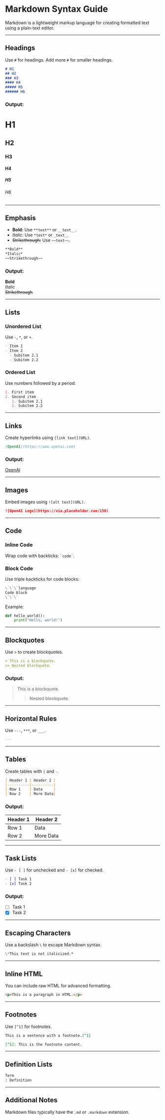 
# Markdown Syntax Guide

Markdown is a lightweight markup language for creating formatted text using a plain-text editor.

---

## Headings
Use `#` for headings. Add more `#` for smaller headings.

```markdown
# H1
## H2
### H3
#### H4
##### H5
###### H6
```

### Output:
# H1
## H2
### H3
#### H4
##### H5
###### H6

---

## Emphasis
- **Bold:** Use `**text**` or `__text__`.
- *Italic:* Use `*text*` or `_text_`.
- ~~Strikethrough:~~ Use `~~text~~`.

```markdown
**Bold**
*Italic*
~~Strikethrough~~
```

### Output:
**Bold**  
*Italic*  
~~Strikethrough~~

---

## Lists
### Unordered List
Use `-`, `*`, or `+`.

```markdown
- Item 1
- Item 2
  - Subitem 2.1
  - Subitem 2.2
```

### Ordered List
Use numbers followed by a period.

```markdown
1. First item
2. Second item
   1. Subitem 2.1
   2. Subitem 2.2
```

---

## Links
Create hyperlinks using `[link text](URL)`.

```markdown
[OpenAI](https://www.openai.com)
```

### Output:
[OpenAI](https://www.openai.com)

---

## Images
Embed images using `![alt text](URL)`.

```markdown
![OpenAI Logo](https://via.placeholder.com/150)
```

---

## Code
### Inline Code
Wrap code with backticks: `` `code` ``.

### Block Code
Use triple backticks for code blocks:

```markdown
\`\`\`language
Code block
\`\`\`
```

Example:
```python
def hello_world():
    print("Hello, world!")
```

---

## Blockquotes
Use `>` to create blockquotes.

```markdown
> This is a blockquote.
>> Nested blockquote.
```

### Output:
> This is a blockquote.  
>> Nested blockquote.

---

## Horizontal Rules
Use `---`, `***`, or `___`.

```markdown
---
```

---

## Tables
Create tables with `|` and `-`.

```markdown
| Header 1 | Header 2 |
|----------|----------|
| Row 1    | Data     |
| Row 2    | More Data|
```

### Output:
| Header 1 | Header 2 |
|----------|----------|
| Row 1    | Data     |
| Row 2    | More Data|

---

## Task Lists
Use `- [ ]` for unchecked and `- [x]` for checked.

```markdown
- [ ] Task 1
- [x] Task 2
```

### Output:
- [ ] Task 1  
- [x] Task 2

---

## Escaping Characters
Use a backslash `\` to escape Markdown syntax.

```markdown
\*This text is not italicized.*
```

---

## Inline HTML
You can include raw HTML for advanced formatting.

```markdown
<p>This is a paragraph in HTML.</p>
```

---

## Footnotes
Use `[^1]` for footnotes.

```markdown
This is a sentence with a footnote.[^1]

[^1]: This is the footnote content.
```

---

## Definition Lists
```markdown
Term
: Definition
```

---

## Additional Notes
Markdown files typically have the `.md` or `.markdown` extension.
